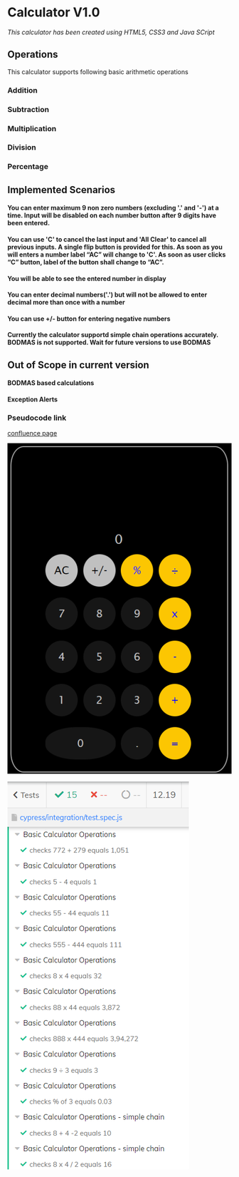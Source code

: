 
# **Calculator V1.0**  
_This calculator has been created using HTML5, CSS3 and Java SCript_  

## **Operations**  

This calculator supports following basic arithmetic operations  

### Addition  
### Subtraction  
### Multiplication  
### Division  
### Percentage  

## **Implemented Scenarios**  &nbsp;

#### You can enter maximum 9 non zero numbers (excluding '.' and '-') at a time. Input will be disabled on each number button after 9 digits have been entered.  
#### You can use 'C' to cancel the last input and 'All Clear' to cancel all previous inputs. A single flip button is provided for this. As soon as you will enters a number label “AC” will change to 'C'. As soon as user clicks “C” button, label of the button shall change to “AC”.  
#### You will be able to see the entered number in display  
#### You can enter decimal numbers('.') but will not be allowed to enter decimal more than once with a number  
#### You can use +/- button for entering negative numbers  
#### Currently the calculator supportd simple chain operations accurately. BODMAS is not supported. Wait for future versions to use BODMAS



## **Out of Scope in current version**

#### BODMAS based calculations
#### Exception Alerts


### Pseudocode link

[confluence page](https://prema-chhaya.atlassian.net/wiki/spaces/NOLOGYCOHO/pages/33121/Calculator+Pseudocode)






![Calculator](calculator.png)





![Test Run Report](tests.png)








